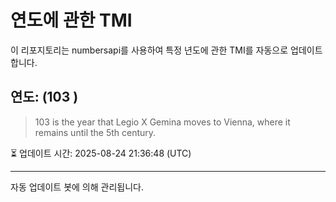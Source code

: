 
# 연도에 관한 TMI

이 리포지토리는 numbersapi를 사용하여 특정 년도에 관한 TMI를 자동으로 업데이트합니다.

## 연도: (103 )
> 103 is the year that Legio X Gemina moves to Vienna, where it remains until the 5th century.

⏳ 업데이트 시간: 2025-08-24 21:36:48 (UTC)

---
자동 업데이트 봇에 의해 관리됩니다.
